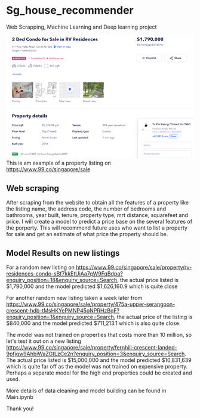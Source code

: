 # Sg_house_recommender
Web Scrapping, Machine Learning and Deep learning project

![X-ray image example](https://github.com/ChangeCourse1997/Sg_house_recommender/blob/main/test.png?raw=true)
This is am example of a property listing on https://www.99.co/singapore/sale

## Web scraping

After scraping from the website to obtain all the features of a property like  the listing name, the address code, the number of bedrooms and bathrooms, year built, tenure, property type, mrt distance, squarefeet and price. I will create a model to predict a price base on the several features of the porperty. This will recommend future uses who want to list a property for sale and get an estimate of what price the property should be.

## Model Results on new listings 

For a random new listing on https://www.99.co/singapore/sale/property/rv-residences-condo-sBf7kkEtUiAa7qW9FqBdpa?enquiry_position=18&enquiry_source=Search, the actual price listed is $1,790,000 and the model predicted $1,626,160.9 which is quite close

For another random new listing taken a week later from https://www.99.co/singapore/sale/property/475a-upper-serangoon-crescent-hdb-tMsHKYePMNP45oNPRHzBqF?enquiry_position=1&enquiry_source=Search, the actual price of the listing is $840,000 and the model predicted $711,213.1 which is also quite close. 

The model was not trained on properties that costs more than 10 million, so let's test it out on a new listing https://www.99.co/singapore/sale/property/fernhill-crescent-landed-9pfjgw9AhbiWaZGtLzCe2n?enquiry_position=3&enquiry_source=Search. The actual price listed is $15,000,000 and the model predicted $10,831,639 which is quite far off as the model was not trained on expensive property. Perhaps a separate model for the high end properties could be created and used.

More details of data cleaning and model building can be found in Main.ipynb

Thank you!
